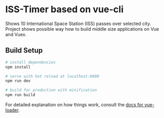 # ISS-Timer based on vue-cli
Shows 10 International Space Station (ISS) passes over selected city. Project shows possible way how to build middle size applications on Vue and Vuex.  
## Build Setup

``` bash
# install dependencies
npm install

# serve with hot reload at localhost:8080
npm run dev

# build for production with minification
npm run build
```

For detailed explanation on how things work, consult the [docs for vue-loader](http://vuejs.github.io/vue-loader).
